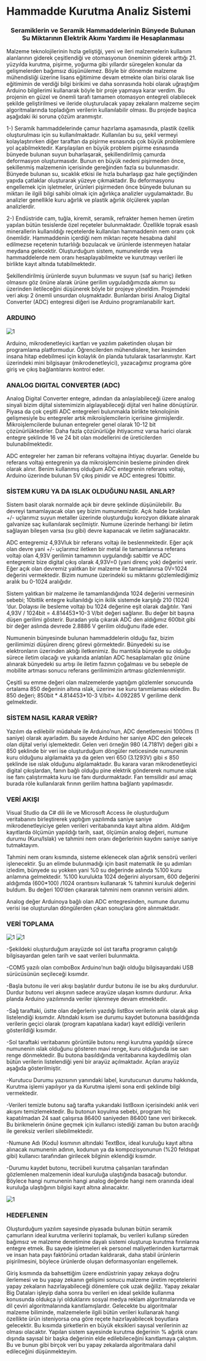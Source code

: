 # Hammadde Kurutma Analiz Sistemi
<h3 align="center">
 Seramiklerin ve Seramik Hammaddelerinin Bünyede Bulunan Su Miktarının  Elektrik Akımı Yardımı ile Hesaplanması
</h3>
<p>
Malzeme teknolojilerinin hızla geliştiği, yeni ve ileri malzemelerin kullanım alanlarının giderek çeşitlendiği ve otomasyonun öneminin giderek arttığı 21. yüzyılda kurutma, pişirme, yoğurma gibi yıllardır süregelen konular da gelişmelerden bağımsız düşünülemez. Böyle bir dönemde malzeme mühendisliği üzerine lisans eğitimime devam etmekte olan birisi olarak lise eğitimimin de verdiği bilgi birikimi ve daha sonrasında hobi olarak uğraştığım Arduino bilgilerimi kullanarak böyle bir proje yapmaya karar verdim. Bu projenin en güzel ve önemli tarafı tamamen otomasyon entegreli olabilecek şekilde geliştirilmesi ve ileride oluşturulacak yapay zekaların malzeme seçim algoritmalarında topladığım verilerin kullanılabilir olması. Bu projede başlıca aşağıdaki iki soruna çözüm aranmıştır.
</p>

<p>
1-) Seramik hammaddelerinde çamur hazırlama aşamasında, plastik özellik oluşturulması için su kullanılmaktadır. Kullanılan bu su, şekil vermeyi kolaylaştırırken diğer taraftan da pişirme esnasında çok büyük problemlere yol açabilmektedir. Karşılaşılan en büyük problem pişirme esnasında bünyede bulunan suyun buharlaşarak, şekillendirilmiş çamurda deformasyon oluşturmasıdır. Bunun en büyük nedeni pişirmeden önce, şekillenmiş malzemenin içerisinde gereğinden fazla su bulunmasıdır. Bünyede bulunan su, sıcaklık etkisi ile hızla buharlaşıp gaz hale geçtiğinden yapıda çatlaklar oluşturarak yüzeye çıkmaktadır. Bu deformasyonu engellemek için işletmeler, ürünleri pişirmeden önce bünyede bulunan su miktarı ile ilgili bilgi sahibi olmak için ağırlıkça analizler uygulamaktadır. Bu analizler genellikle kuru ağırlık ve plastik ağırlık ölçülerek yapılan analizlerdir.
</p>

<p>
  2-) Endüstride cam, tuğla, kiremit, seramik, refrakter hemen hemen üretim yapılan bütün tesislerde özel reçeteler bulunmaktadır. Özellikle toprak esaslı minerallerin kullanıldığı reçetelerde kullanılan hammaddenin nem oranı çok önemlidir. Hammaddenin içerdiği nem miktarı reçete hesabına dahil edilmezse reçetenin tutarlılığı bozulacak ve ürünlerde istenmeyen hatalar meydana gelecektir. Oluşturduğum sistem, numunelerde veya hammaddelerde nem oranı hesaplayabilmekte ve kurutmayı verileri ile birlikte kayıt altında tutabilmektedir.
</p>

<p>
  Şekillendirilmiş ürünlerde suyun bulunması ve suyun (saf su hariç) iletken olmasını göz önüne alarak ürüne gerilim uyguladığımızda akımın su üzerinden iletileceğini düşünerek böyle bir projeye yöneldim. Projemdeki veri akışı 2 önemli unsurdan oluşmaktadır. Bunlardan birisi Analog Digital Converter (ADC) entegresi diğeri ise Arduino programlanabilir kart.
</p>

### ARDUINO

![1](https://ogrencievi.net/uploads/eray/HammaddeKurutmaAnalizSistemi/1.png)
<p>
  Arduino, mikrodenetleyici kartları ve yazılım paketinden oluşan bir programlama platformudur. Öğrencilerden mühendislere, her kesimden insana hitap edebilmesi için kolaylık ön planda tutularak tasarlanmıştır. Kart üzerindeki mini bilgisayar (mikrodenetleyici), yazacağımız programa göre giriş ve çıkış bağlantılarını kontrol eder.
</p>

### ANALOG DIGITAL CONVERTER (ADC)
<p>
  Analog Digital Converter entegre, adından da anlaşılabileceği üzere analog sinyali bizim dijital sistemimizin algılayabileceği dijital veri haline dönüştürür. Piyasa da çok çeşitli ADC entegreleri bulunmakla birlikte teknolojinin gelişmesiyle bu entegreler artık mikroişlemcilerin içerisine girmişlerdir. Mikroişlemcilerde bulunan entegreler genel olarak 10-12 bit çözünürlüktedirler. Daha fazla çözünürlüğe ihtiyacımız varsa harici olarak entegre şeklinde 16 ve 24 bit olan modellerini de üreticilerden bulunabilmektedir.
  </p>
  <p>
ADC entegreler her zaman bir referans voltajına ihtiyaç duyarlar. Genelde bu referans voltajı entegrenin ya da mikroişlemcinin besleme pininden direk olarak alınır. Benim kullanmış olduğum ADC entegrenin referans voltajı, Arduino üzerinde bulunan 5V çıkış pinidir ve ADC entegresi 10bittir.
  </p>

### SİSTEM KURU YA DA ISLAK OLDUĞUNU NASIL ANLAR? 
<p>
Sistem basit olarak normalde açık bir devre şeklinde düşünülebilir. Bu devreyi tamamlayacak olan şey bizim numunemizdir. Açık halde bırakılan +/- uçlarımız suyun metaller üzerinde oluşturduğu korozyon dikkate alınarak galvanize saç kullanılarak seçilmiştir. Numune üzerinde herhangi bir iletim sağlayan bileşen varsa (su gibi) devre kapanacak ve iletim sağlanacaktır.
</p>
<p>
ADC entegremiz 4,93Vluk bir referans voltajı ile beslenmektedir. Eğer açık olan devre yani +/- uçlarımız iletken bir metal ile tamamlanırsa referans voltajı olan 4,93V gerilimin tamamının uygulandığı sabittir ve ADC entegremiz bize digital çıkış olarak 4,93V=0 (yani direnç yok) değerini verir. Eğer açık olan devremiz yalıtkan bir malzeme ile tamamlanırsa 0V=1024 değerini vermektedir. Bizim numune üzerindeki su miktarını gözlemlediğimiz aralık bu 0-1024 aralığıdır. 
</p>
<p>
	Sistem yalıtkan bir malzeme ile tamamlandığında 1024 değerini vermesinin sebebi; 10bitlik entegre kullanıldığı için ikilik sistemde karşılığı 210 (1024) ‘dur. Dolayısı ile besleme voltajı bu 1024 değerine eşit olarak dağıtılır. Yani 4,93V / 1024bit = 4.814453*10-3 V/bit değeri sağlanır. Bu değer bit başına düşen gerilimi gösterir. Buradan yola çıkarak ADC den aldığımız 600bit gibi bir değer aslında devrede 2.8886 V gerilim olduğunu ifade eder.
</p>
<p>
	Numunenin bünyesinde bulunan hammaddelerin olduğu faz, bizim gerilimimizi düşüren direnç görevi görmektedir. Bünyedeki su ise elektronların üzerinden aktığı iletkenimiz. Bu mantıkla bünyede su olduğu sürece iletim olacağı ve yukarıda anlatılan ADC hesaplamaları göz önüne alınarak bünyedeki su artışı ile iletim fazının çoğalması ve bu sebeple de mobilite artması sonucu referans gerilimimizin artması gözlemlenmiştir.
</p>
<p>
	Çeşitli su emme değeri olan malzemelerde yaptığım gözlemler sonucunda ortalama 850 değerinin altına ıslak, üzerine ise kuru tanımlaması ekledim. Bu 850 değeri; 
850bit * 4.814453*10-3 V/bit= 4.092285 V gerilime denk gelmektedir.
</p>

### SİSTEM NASIL KARAR VERİR? 
<p>
Yazılım da edilebilir müdahale ile Arduino’nun, ADC denetlemesini 1000ms (1 saniye) olarak ayarladım. Bu sayede Arduino her saniye ADC den gelecek olan dijital veriyi işlemektedir. Gelen veri örneğin 980 (4.7181V) değeri gibi ≥ 850 şeklinde bir veri ise oluşturduğum döngüler neticesinde numunenin kuru olduğunu algılamakta ya da gelen veri 650 (3.1293V) gibi ≤ 850 şeklinde ise ıslak olduğunu algılamaktadır. Bu karara varan mikrodenetleyici digital çıkışlardan, fanın bağlı olduğu pine elektrik göndererek numune ıslak ise fanı çalıştırmakta kuru ise fanı durdurmaktadır. Fan temsilidir asıl amaç burada röle kullanılarak fırının gerilim hattına bağlantı yapılmasıdır.
</p>

### VERİ AKIŞI
<p>
Visual Studio da C# dili ile ve Microsoft Access ile oluşturduğum veritabanını birleştirerek yaptığım yazılımda saniye saniye mikrodenetleyiciye gelen verileri veritabanında kayıt altına aldım. Aldığım kayıtlarda ölçümün yapıldığı tarih, saat, ölçümün analog değeri, numune durumu (Kuru/Islak) ve tahmini nem oranı değerlerinin kaydını saniye saniye tutmaktayım.
</p>
<p>
Tahmini nem oranı kısmında, sisteme eklenecek olan ağırlık sensörü verileri işlenecektir. Şu an elimde bulunmadığı için basit matematik ile şu adımları izledim, bünyede su yokken yani %0 su değerinde aslında %100 kuru anlamına gelmektedir. %100 kurulukta 1024 değerini alıyorsam, 600 değerini aldığımda (600*100) /1024 orantısını kullanarak % tahmini kuruluk değerini buldum. Bu değeri 100’den çıkararak tahmini nem oranının verisini aldım. 
</p>
<p>
Analog değer Arduinoya bağlı olan ADC entegresinden, numune durumu verisi ise oluşturulan döngülerden çıkan sonuçlara göre alınmaktadır. 
</p>

### VERİ TOPLAMA

![1](https://ogrencievi.net/uploads/eray/HammaddeKurutmaAnalizSistemi/2.png)
![1](https://ogrencievi.net/uploads/eray/HammaddeKurutmaAnalizSistemi/3.png)
<p>
-Şekildeki oluşturduğum arayüzde sol üst tarafta programın çalıştığı bilgisayardan gelen tarih ve saat verileri bulunmakta. 
</p>
<p>
-COM5 yazılı olan comboBox Arduino’nun bağlı olduğu bilgisayardaki USB sürücüsünün seçileceği kısımdır. 
</p>
<p>
-Başla butonu ile veri akışı başlatılır durdur butonu ile ise bu akış durdurulur. Durdur butonu veri akışının sadece arayüze ulaşan kısmını durdurur. Arka planda Arduino yazılımında veriler işlenmeye devam etmektedir. 
</p>
<p>
-Sağ taraftaki, üstte olan değerlerin yazdığı listBox verilerin anlık olarak akıp listelendiği kısımdır. Altındaki kısım ise durumu kaydet butonuna basıldığında verilerin geçici olarak (program kapatılana kadar) kayıt edildiği verilerin gösterildiği kısımdır. 
</p>
<p>
-Sol taraftaki veritabanını görüntüle butonu rengi kurutma yapıldığı sürece numunenin ıslak olduğunu gösteren mavi renge, kuru olduğunda ise sarı renge dönmektedir. Bu butona basıldığında veritabanına kaydedilmiş olan bütün verilerin listelendiği yeni bir arayüz açılmaktadır. Açılan arayüz aşağıda gösterilmiştir.
</p>
<p>
-Kurutucu Durumu yazısının yanındaki label, kurutucunun durumu hakkında, Kurutma işlemi yapılıyor ya da Kurutma işlemi sona erdi şeklinde bilgi vermektedir. 
</p>
<p>
-Verileri temizle butonu sağ tarafta yukarıdaki listBoxın içerisindeki anlık veri akışını temizlemektedir. Bu butonun koyulma sebebi, program hiç kapatılmadan 24 saat çalışırsa 86400 saniyeden 86400 tane veri birikecek. Bu birikmelerin önüne geçmek için kullanıcı istediği zaman bu buton aracılığı ile gereksiz verileri silebilmektedir. 
</p>
<p>
-Numune Adı (Kodu) kısmının altındaki TextBox, ideal kuruluğu kayıt altına alınacak numunenin adının, kodunun ya da kompozisyonunun (%20 feldspat gibi) kullanıcı tarafından girilecek bilginin eklendiği kısımdır. 
</p>
<p>
-Durumu kaydet butonu, tecrübeli kurutma çalışanları tarafından gözlemlenen malzemenin ideal kuruluğa ulaştığında basacağı butondur. Böylece hangi numunenin hangi analog değerde hangi nem oranında ideal kuruluğa ulaştığının bilgisi kayıt altına alınacaktır.
</p>


![1](https://ogrencievi.net/uploads/eray/HammaddeKurutmaAnalizSistemi/4.png)

### HEDEFLENEN

<p>
Oluşturduğum yazılım sayesinde piyasada bulunan bütün seramik çamurların ideal kurutma verilerini toplamak, bu verileri kullanıp süreden bağımsız ve malzeme denetimine dayalı sistemi oluşturup kurutma fırınlarına entegre etmek. Bu sayede işletmeleri ek personel maliyetlerinden kurtarmak ve insan hata payı faktörünü ortadan kaldırarak, daha stabil ürünlerin pişirilmesini, böylece ürünlerde oluşan deformasyonları engellemek. 
</p>
<p>
Giriş kısmında da bahsettiğim üzere endüstrinin yapay zekaya doğru ilerlemesi ve bu yapay zekanın gelişimi sonucu malzeme üretim reçetelerini yapay zekaların hazırlayabileceği dönemlere çok uzak değiliz. Yapay zekalar Big Dataları işleyip daha sonra bu verileri en ideal şekilde kullanma konusunda oldukça iyi olduklarını sosyal medya reklam algoritmalarında ve dil çeviri algoritmalarında kanıtlamışlardır. Gelecekte bu algoritmalar malzeme biliminde, malzemelerle ilgili bütün verileri kullanarak hangi özellikte ürün isteniyorsa ona göre reçete hazırlayabilecek boyutlara gelecektir. Bu kısımda şirketlerin en büyük eksikleri sayısal verilerinin az olması olacaktır. Yapılan sistem sayesinde kurutma değerinin % ağırlık oranı dışında sayısal bir başka değerinin elde edilebileceğini kanıtlamaya çalıştım. Bu ve bunun gibi birçok veri bu yapay zekalarda algoritmalara dahil edileceğini düşünmekteyim.
</p>
